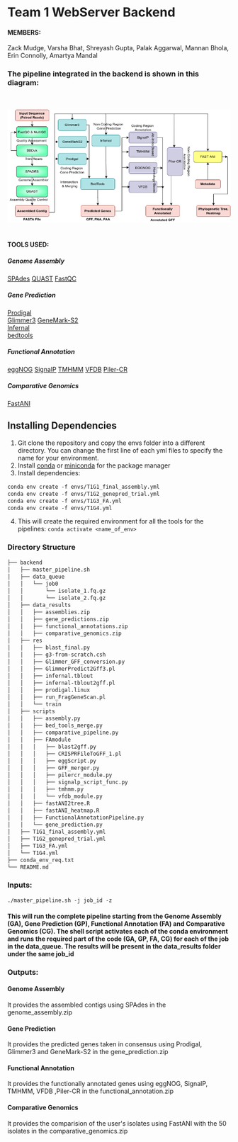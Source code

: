 

# Team 1 WebServer Backend

####  MEMBERS:

Zack Mudge, Varsha Bhat, Shreyash Gupta, Palak Aggarwal, Mannan Bhola, Erin Connolly, Amartya Mandal

### The pipeline integrated in the backend is shown in this diagram:
<br></br>
<img src="../imgs/Pipeline.png" width="1200">
<br></br>


####  TOOLS USED:

##### Genome Assembly
[SPAdes](https://www.ncbi.nlm.nih.gov/pmc/articles/PMC3342519/)
[QUAST](https://www.ncbi.nlm.nih.gov/pmc/articles/PMC3624806/)
[FastQC](https://www.bioinformatics.babraham.ac.uk/projects/fastqc/) 

##### Gene Prediction
[Prodigal](https://bmcbioinformatics.biomedcentral.com/articles/10.1186/1471-2105-11-119/)  
[Glimmer3](http://ccb.jhu.edu/papers/glimmer3.pdf/)
[GeneMark-S2](https://pubmed.ncbi.nlm.nih.gov/29773659/)  
[Infernal](https://academic.oup.com/bioinformatics/article/25/10/1335/270663/)  
[bedtools](https://www.ncbi.nlm.nih.gov/pmc/articles/PMC2832824/)  

#####  Functional Annotation
[eggNOG](https://doi.org/10.1093/molbev/msab293/)
[SignalP](https://www.nature.com/articles/s41587-021-01156-3/)
[TMHMM](https://services.healthtech.dtu.dk/service.php?TMHMM-2.0/) 
[VFDB](https://doi.org/10.1093/nar/gkab1107/)
[Piler-CR](https://doi.org/10.1186/1471-2105-8-18/) 

##### Comparative Genomics
[FastANI](https://www.nature.com/articles/s41467-018-07641-9/)

## Installing Dependencies
1. Git clone the repository and copy the envs folder into a different directory. You can change the first line of each yml files to specify the name for your environment.
2. Install [conda](https://docs.conda.io/projects/conda/en/latest/user-guide/install/index.html) or [miniconda](https://docs.conda.io/en/latest/miniconda.html) for the package manager
3. Install dependencies: 
```
conda env create -f envs/T1G1_final_assembly.yml
conda env create -f envs/T1G2_genepred_trial.yml
conda env create -f envs/T1G3_FA.yml
conda env create -f envs/T1G4.yml
```
4. This will create the required environment for all the tools for the pipelines: `conda activate <name_of_env>`

### Directory Structure
```
├── backend
│   ├── master_pipeline.sh
│   ├── data_queue
│   │   └── job0
│   │       └── isolate_1.fq.gz
│   │       └── isolate_2.fq.gz
│   ├── data_results
│   │   ├── assemblies.zip
│   │   ├── gene_predictions.zip
│   │   ├── functional_annotations.zip
│   │   ├── comparative_genomics.zip
│   ├── res
│   │   ├── blast_final.py
│   │   ├── g3-from-scratch.csh
│   │   ├── Glimmer_GFF_conversion.py
│   │   ├── GlimmerPredict2Gff3.pl
│   │   ├── infernal.tblout
│   │   ├── infernal-tblout2gff.pl
│   │   ├── prodigal.linux
│   │   ├── run_FragGeneScan.pl
│   │   └── train
│   ├── scripts
│   │   ├── assembly.py
│   │   ├── bed_tools_merge.py
│   │   ├── comparative_pipeline.py
│   │   ├── FAmodule
│   │   │   ├── blast2gff.py
│   │   │   ├── CRISPRFileToGFF_1.pl
│   │   │   ├── eggScript.py
│   │   │   ├── GFF_merger.py
│   │   │   ├── pilercr_module.py
│   │   │   ├── signalp_script_func.py
│   │   │   ├── tmhmm.py
│   │   │   └── vfdb_module.py
│   │   ├── fastANI2tree.R
│   │   ├── fastANI_heatmap.R
│   │   ├── FunctionalAnnotationPipeline.py
│   │   └── gene_prediction.py
│   ├── T1G1_final_assembly.yml
│   ├── T1G2_genepred_trial.yml
│   ├── T1G3_FA.yml
│   └── T1G4.yml
├── conda_env_req.txt
└── README.md
```

### Inputs:

```
./master_pipeline.sh -j job_id -z
```

#### This will run the complete pipeline starting from the Genome Assembly (GA), Gene Prediction (GP), Functional Annotation (FA) and Comparative Genomics (CG). The shell script activates each of the conda environment and runs the required part of the code (GA, GP, FA, CG) for each of the job in the data_queue. The results will be present in the data_results folder under the same job_id


### Outputs:

#### Genome Assembly
It provides the assembled contigs using SPAdes in the genome_assembly.zip

#### Gene Prediction
It provides the predicted genes taken in consensus using Prodigal, Glimmer3 and GeneMark-S2 in the gene_prediction.zip

#### Functional Annotation
It provides the functionally annotated genes using eggNOG, SignalP, TMHMM, VFDB ,Piler-CR in the functional_annotation.zip

#### Comparative Genomics
It provides the comparision of the user's isolates using FastANI with the 50 isolates in the comparative_genomics.zip

